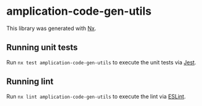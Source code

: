 # amplication-code-gen-utils

This library was generated with [Nx](https://nx.dev).

## Running unit tests

Run `nx test amplication-code-gen-utils` to execute the unit tests via [Jest](https://jestjs.io).

## Running lint

Run `nx lint amplication-code-gen-utils` to execute the lint via [ESLint](https://eslint.org/).
